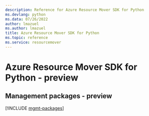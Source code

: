 ```yaml
---
description: Reference for Azure Resource Mover SDK for Python
ms.devlang: python
ms.data: 07/26/2022
author: lmazuel
ms.author: lmazuel
title: Azure Resource Mover SDK for Python
ms.topic: reference
ms.service: resourcemover
---
```

# Azure Resource Mover SDK for Python - preview

## Management packages - preview
[!INCLUDE [mgmt-packages](resource-mover-mgmt-index.md)]